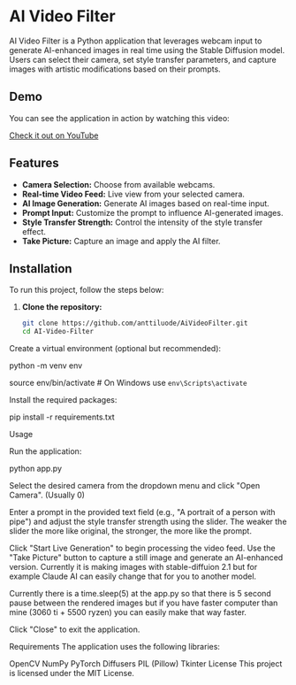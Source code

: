 # AI Video Filter

AI Video Filter is a Python application that leverages webcam input to generate AI-enhanced images in real time using the Stable Diffusion model. Users can select their camera, set style transfer parameters, and capture images with artistic modifications based on their prompts.

## Demo

You can see the application in action by watching this video:

[Check it out on YouTube](https://youtu.be/6GlPnqSQwuQ)

## Features

- **Camera Selection:** Choose from available webcams.
- **Real-time Video Feed:** Live view from your selected camera.
- **AI Image Generation:** Generate AI images based on real-time input.
- **Prompt Input:** Customize the prompt to influence AI-generated images.
- **Style Transfer Strength:** Control the intensity of the style transfer effect.
- **Take Picture:** Capture an image and apply the AI filter.

## Installation

To run this project, follow the steps below:

1. **Clone the repository:**
   ```bash
   git clone https://github.com/anttiluode/AiVideoFilter.git
   cd AI-Video-Filter
Create a virtual environment (optional but recommended):

python -m venv env

source env/bin/activate  # On Windows use `env\Scripts\activate`

Install the required packages:

pip install -r requirements.txt

Usage

Run the application:

python app.py

Select the desired camera from the dropdown menu and click "Open Camera". (Usually 0)

Enter a prompt in the provided text field (e.g., "A portrait of a person with pipe") and adjust the style transfer strength using the slider.
The weaker the slider the more like original, the stronger, the more like the prompt. 

Click "Start Live Generation" to begin processing the video feed. Use the "Take Picture" button to capture a still image and generate an AI-enhanced version.
Currently it is making images with stable-diffuion 2.1 but for example Claude AI can easily change that for you to another model. 

Currently there is a time.sleep(5) at the app.py so that there is 5 second pause between the rendered images but if you have 
faster computer than mine (3060 ti + 5500 ryzen) you can easily make that way faster. 

Click "Close" to exit the application.

Requirements
The application uses the following libraries:

OpenCV
NumPy
PyTorch
Diffusers
PIL (Pillow)
Tkinter
License
This project is licensed under the MIT License.

